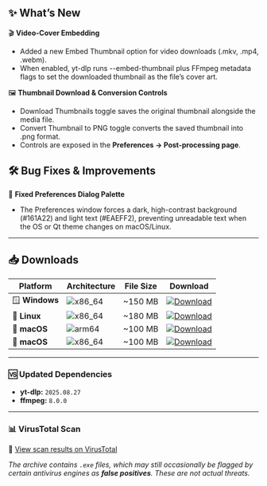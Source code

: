 ## ✨ What’s New

🎬 **Video-Cover Embedding**  
   - Added a new Embed Thumbnail option for video downloads (.mkv, .mp4, .webm).  
   - When enabled, yt-dlp runs --embed-thumbnail plus FFmpeg metadata flags to set the downloaded thumbnail as the file’s cover art.  

🖼️ **Thumbnail Download & Conversion Controls** 
   - Download Thumbnails toggle saves the original thumbnail alongside the media file.
   - Convert Thumbnail to PNG toggle converts the saved thumbnail into .png format.
   - Controls are exposed in the **Preferences → Post-processing page**.

## 🛠️ Bug Fixes & Improvements

🎨 **Fixed Preferences Dialog Palette** 
   - The Preferences window forces a dark, high-contrast background (#161A22) and light text (#EAEFF2), preventing unreadable text when the OS or Qt theme changes on macOS/Linux.

---
## 📥 Downloads  

| Platform          | Architecture                               | File Size | Download |
|-------------------|-------------------------------------------|--------------------|----------|
| 🪟 **Windows**    | ![x86_64](https://img.shields.io/badge/arch-x86__64-blue) | ~150 MB            | [![Download](https://img.shields.io/badge/Download-Windows-blue?logo=windows)](https://github.com/ErfanNamira/ytget-gui/releases/download/2.4.9/YTGet-windows.zip) |
| 🐧 **Linux**      | ![x86_64](https://img.shields.io/badge/arch-x86__64-green) | ~180 MB            | [![Download](https://img.shields.io/badge/Download-Linux-green?logo=linux)](https://github.com/ErfanNamira/ytget-gui/releases/download/2.4.9/YTGet-linux.tar.gz) |
| 🍎 **macOS**      | ![arm64](https://img.shields.io/badge/arch-arm64-orange)   | ~100 MB            | [![Download](https://img.shields.io/badge/Download-macOS-orange?logo=apple)](https://github.com/ErfanNamira/ytget-gui/releases/download/2.4.9/YTGet-macOS-arm64.tar.gz) |
| 🍎 **macOS**      | ![x86_64](https://img.shields.io/badge/arch-x86__64-orange)| ~100 MB            | [![Download](https://img.shields.io/badge/Download-macOS-orange?logo=apple)](https://github.com/ErfanNamira/ytget-gui/releases/download/2.4.9/YTGet-macOS-x86_64.tar.gz) |

---

### 🆚 Updated Dependencies
- **yt-dlp:** `2025.08.27`  
- **ffmpeg:** `8.0.0`  

---

### 📊 VirusTotal Scan
🔗 [View scan results on VirusTotal](https://www.virustotal.com)  

_The archive contains `.exe` files, which may still occasionally be flagged by certain antivirus engines as **false positives**. These are not actual threats._
